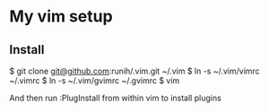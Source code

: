 # My vim setup

## Install 

$ git clone git@github.com:runih/.vim.git ~/.vim
$ ln -s ~/.vim/vimrc ~/.vimrc
$ ln -s ~/.vim/gvimrc ~/.gvimrc
$ vim

And then run :PlugInstall from within vim to install plugins